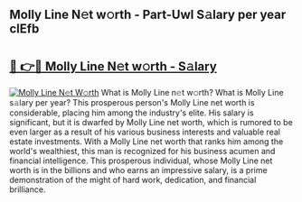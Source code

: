 ## Molly Line N𝚎t w𝚘rth - Part-Uwl S𝚊lary per year clEfb

# <h2><a href="http://gc4qvq1.nevu.top/?p=Molly+Line">🔗 👉🔴 Molly Line N𝚎t w𝚘rth - S𝚊lary</a></h2>

[![Molly Line N𝚎t W𝚘rth](https://i.imgur.com/Oavwk0R.jpeg)](http://gc4qvq1.nevu.top/?p=Molly+Line)
What is Molly Line n𝚎t w𝚘rth? What is Molly Line s𝚊lary per year?
This prosperous person's Molly Line net worth is considerable, placing him among the industry's elite. His salary is significant, but it is dwarfed by Molly Line net worth, which is rumored to be even larger as a result of his various business interests and valuable real estate investments. With a Molly Line net worth that ranks him among the world's wealthiest, this man is recognized for his business acumen and financial intelligence. This prosperous individual, whose Molly Line net worth is in the billions and who earns an impressive salary, is a prime demonstration of the might of hard work, dedication, and financial brilliance.
